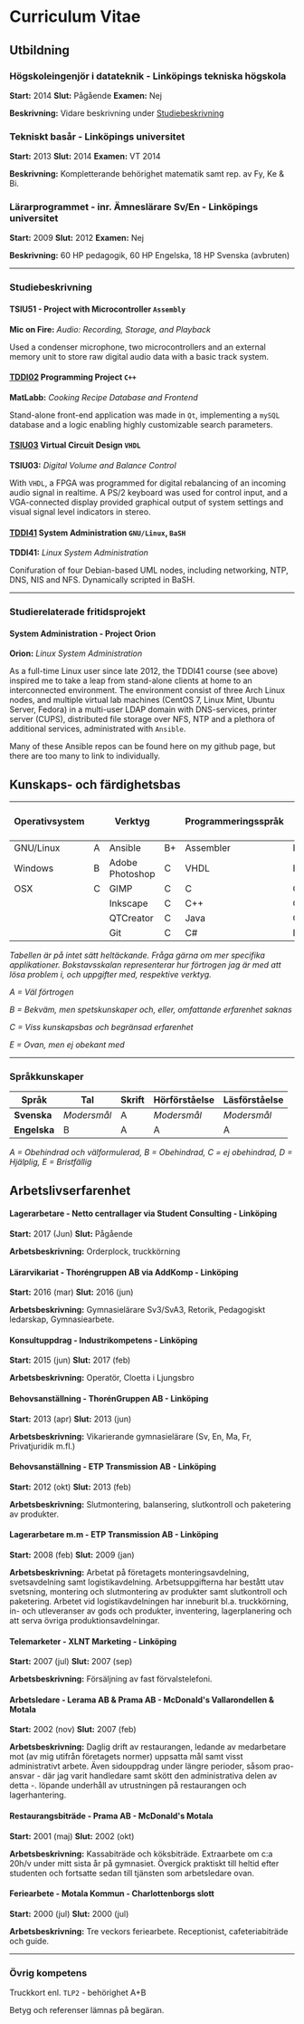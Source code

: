 # Curriculum Vitae
## Utbildning
### Högskoleingenjör i datateknik - Linköpings tekniska högskola
**Start:** 2014
**Slut:** Pågående
**Examen:** Nej

**Beskrivning:** Vidare beskrivning under [Studiebeskrivning](https://github.com/oscpe262/CV#studiebeskrivning)

### Tekniskt basår - Linköpings universitet
**Start:** 2013
**Slut:** 2014
**Examen:** VT 2014

**Beskrivning:** Kompletterande behörighet matematik samt rep. av Fy, Ke & Bi.

### Lärarprogrammet - inr. Ämneslärare Sv/En - Linköpings universitet
**Start:** 2009
**Slut:** 2012
**Examen:** Nej

**Beskrivning:** 60 HP pedagogik, 60 HP Engelska, 18 HP Svenska (avbruten)

---
### Studiebeskrivning
#### TSIU51 - Project with Microcontroller `Assembly`

**Mic on Fire:** *Audio: Recording, Storage, and Playback*

Used a condenser microphone, two microcontrollers and an external memory unit to store raw digital audio data with a basic track system.

#### [TDDI02](https://github.com/oscpe262/TDDI02) Programming Project `C++`

**MatLabb:** *Cooking Recipe Database and Frontend*

Stand-alone front-end application was made in `Qt`, implementing a `mySQL` database and a logic enabling highly customizable search parameters.
#### [TSIU03](https://github.com/oscpe262/TSIU03) Virtual Circuit Design `VHDL`

**TSIU03:** *Digital Volume and Balance Control*

With `VHDL`, a FPGA was programmed for digital rebalancing of an incoming audio signal in realtime. A PS/2 keyboard was used for control input, and a VGA-connected display provided graphical output of system settings and visual signal level indicators in stereo.

#### [TDDI41](https://github.com/oscpe262/TDDI41) System Administration `GNU/Linux`, `BaSH`

**TDDI41:** *Linux System Administration*

Conifuration of four Debian-based UML nodes, including networking, NTP, DNS, NIS and NFS. Dynamically scripted in BaSH.


---
### Studierelaterade fritidsprojekt
#### System Administration - Project Orion
**Orion:** *Linux System Administration*

As a full-time Linux user since late 2012, the TDDI41 course (see above) inspired 
me to take a leap from stand-alone clients at home to an interconnected environment.
The environment consist of three Arch Linux nodes, and multiple virtual lab machines
(CentOS 7, Linux Mint, Ubuntu Server, Fedora) in a multi-user LDAP domain with 
DNS-services, printer server (CUPS), distributed file storage over NFS, NTP and a 
plethora of additional services, administrated with `Ansible`. 

Many of these Ansible repos can be found here on my github page, but there are too many to link to individually.
## Kunskaps- och färdighetsbas
|Operativsystem ||Verktyg ||Programmeringsspråk ||Övriga språk o.dyl.||
|---|---|---|---|---|---|---|---|
|GNU/Linux | A|Ansible | B+|Assembler | B|BaSH | A|
|Windows | B|Adobe Photoshop | C|VHDL | B|LaTeX | B|
|OSX | C|GIMP | C|C | C|MatLab | C|
|||Inkscape | C|C++ | C|SQL | C|
|||QTCreator | C|Java | C|HTML | E|
|||Git | C|C\# | E|CSS | E|

*Tabellen är på intet sätt heltäckande. Fråga gärna om mer specifika applikationer.*
*Bokstavsskalan representerar hur förtrogen jag är med att lösa problem i, och uppgifter med, respektive verktyg.*

*A = Väl förtrogen*

*B = Bekväm, men spetskunskaper och, eller, omfattande erfarenhet saknas*

*C = Viss kunskapsbas och begränsad erfarenhet*

*E = Ovan, men ej obekant med*

---
### Språkkunskaper

|**Språk**|**Tal**|**Skrift**|**Hörförståelse**|**Läsförståelse**|
|---|---|---|---|---|
|**Svenska**| _Modersmål_| A |_Modersmål_|_Modersmål_|
|**Engelska**|B|A|A|A|

*A = Obehindrad och välformulerad, B = Obehindrad, C = ej obehindrad, D = Hjälplig, E = Bristfällig*

## Arbetslivserfarenhet
#### Lagerarbetare - Netto centrallager via Student Consulting - Linköping
**Start:** 2017 (Jun)
**Slut:** Pågående

**Arbetsbeskrivning:** Orderplock, truckkörning

#### Lärarvikariat - Thoréngruppen AB via AddKomp - Linköping
**Start:** 2016 (mar)
**Slut:** 2016 (jun)

**Arbetsbeskrivning:** Gymnasielärare Sv3/SvA3, Retorik, Pedagogiskt ledarskap, Gymnasiearbete.

#### Konsultuppdrag - Industrikompetens - Linköping
**Start:** 2015 (jun)
**Slut:** 2017 (feb)

**Arbetsbeskrivning:** Operatör, Cloetta i Ljungsbro

#### Behovsanställning - ThorénGruppen AB - Linköping
**Start:** 2013 (apr)
**Slut:** 2013 (jun)

**Arbetsbeskrivning:**  Vikarierande gymnasielärare (Sv, En, Ma, Fr, Privatjuridik m.fl.)

#### Behovsanställning - ETP Transmission AB - Linköping
**Start:** 2012 (okt)
**Slut:** 2013 (feb)

**Arbetsbeskrivning:** Slutmontering, balansering, slutkontroll och paketering av produkter.

#### Lagerarbetare m.m - ETP Transmission AB - Linköping
**Start:** 2008 (feb)
**Slut:** 2009 (jan)

**Arbetsbeskrivning:** Arbetat på företagets monteringsavdelning, svetsavdelning samt logistikavdelning. Arbetsuppgifterna har
  bestått utav svetsning, montering och slutmontering av produkter samt slutkontroll och paketering.
  Arbetet vid logistikavdelningen har inneburit bl.a. truckkörning, in- och utleveranser av gods och produkter, inventering,
  lagerplanering och att serva övriga produktionsavdelningar.

#### Telemarketer - XLNT Marketing - Linköping
**Start:** 2007 (jul)
**Slut:** 2007 (sep)

**Arbetsbeskrivning:** Försäljning av fast förvalstelefoni.

#### Arbetsledare - Lerama AB & Prama AB - McDonald's Vallarondellen & Motala
**Start:** 2002 (nov)
**Slut:** 2007 (feb)

**Arbetsbeskrivning:** Daglig drift av restaurangen, ledande av medarbetare mot (av mig utifrån företagets normer) uppsatta mål samt
  visst administrativt arbete. Även sidouppdrag under längre perioder, såsom prao-ansvar - där jag varit handledare samt
  skött den administrativa delen av detta -. löpande underhåll av utrustningen på restaurangen och lagerhantering.

#### Restaurangsbiträde - Prama AB - McDonald's Motala
**Start:** 2001 (maj)
**Slut:** 2002 (okt)

**Arbetsbeskrivning:** Kassabiträde och köksbiträde. Extraarbete om c:a 20h/v under mitt sista år på gymnasiet. Övergick praktiskt till
  heltid efter studenten och fortsatte sedan till tjänsten som arbetsledare ovan.

#### Feriearbete - Motala Kommun - Charlottenborgs slott
**Start:** 2000 (jul)
**Slut:** 2000 (jul)

**Arbetsbeskrivning:** Tre veckors feriearbete. Receptionist, cafeteriabiträde och guide.

---
### Övrig kompetens
Truckkort enl. `TLP2` - behörighet A+B

Betyg och referenser lämnas på begäran.
